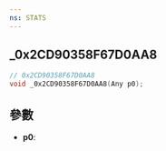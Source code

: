 ```yaml
---
ns: STATS
---
```

## _0x2CD90358F67D0AA8

```c
// 0x2CD90358F67D0AA8
void _0x2CD90358F67D0AA8(Any p0);
```


## 參數
* **p0**: 


